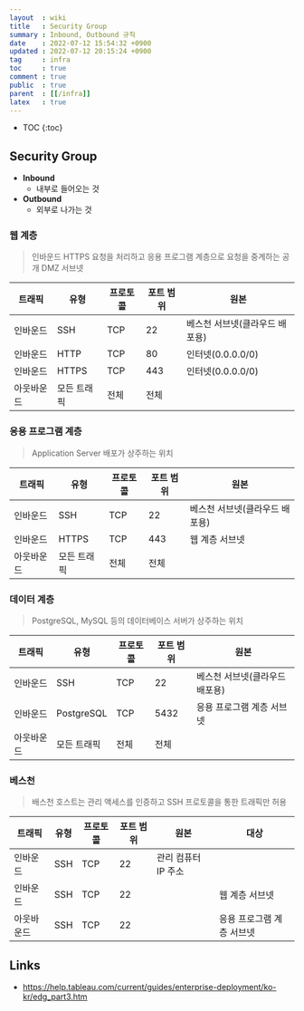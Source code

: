 ```yaml
---
layout  : wiki
title   : Security Group
summary : Inbound, Outbound 규칙
date    : 2022-07-12 15:54:32 +0900
updated : 2022-07-12 20:15:24 +0900
tag     : infra
toc     : true
comment : true
public  : true
parent  : [[/infra]]
latex   : true
---
```

* TOC
{:toc}
 
## Security Group

- __Inbound__
  - 내부로 들어오는 것
- __Outbound__
  - 외부로 나가는 것

### 웹 계층

> 인바운드 HTTPS 요청을 처리하고 응용 프로그램 계층으로 요청을 중계하는 공개 DMZ 서브넷

| 트래픽  | 유형  |  프로토콜 |  포트 범위  | 원본 | 
|---------|-------|-----------|-------------|------|
|인바운드 |SSH   |TCP | 22 | 베스천 서브넷(클라우드 배포용) |
|인바운드 |HTTP   |TCP | 80 | 인터넷(0.0.0.0/0) |
|인바운드 |HTTPS  |TCP | 443 | 인터넷(0.0.0.0/0) |
|아웃바운드|모든 트래픽| 전체 | 전체 | |

### 응용 프로그램 계층

> Application Server 배포가 상주하는 위치

| 트래픽  | 유형  |  프로토콜 |  포트 범위  | 원본 | 
|---------|-------|-----------|-------------|------|
|인바운드 |SSH   |TCP | 22 | 베스천 서브넷(클라우드 배포용) |
|인바운드 |HTTPS  |TCP | 443 | 웹 계층 서브넷 |
|아웃바운드|모든 트래픽| 전체 | 전체 | |

### 데이터 계층

> PostgreSQL, MySQL 등의 데이터베이스 서버가 상주하는 위치

| 트래픽  | 유형  |  프로토콜 |  포트 범위  | 원본 | 
|---------|-------|-----------|-------------|------|
|인바운드 |SSH   |TCP | 22 | 베스천 서브넷(클라우드 배포용) |
|인바운드 |PostgreSQL  |TCP | 5432 | 응용 프로그램 계층 서브넷 |
|아웃바운드|모든 트래픽| 전체 | 전체 | |

### 베스천

> 배스천 호스트는 관리 액세스를 인증하고 SSH 프로토콜을 통한 트래픽만 허용

| 트래픽  | 유형  |  프로토콜 |  포트 범위  | 원본 | 대상 | 
|---------|-------|-----------|-------------|------|------|
|인바운드 |SSH   |TCP | 22 | 관리 컴퓨터 IP 주소 | |
|인바운드 |SSH   |TCP | 22 |  | 웹 계층 서브넷 |
|아웃바운드|SSH  |TCP | 22 |  | 응용 프로그램 계층 서브넷 |

## Links

- https://help.tableau.com/current/guides/enterprise-deployment/ko-kr/edg_part3.htm